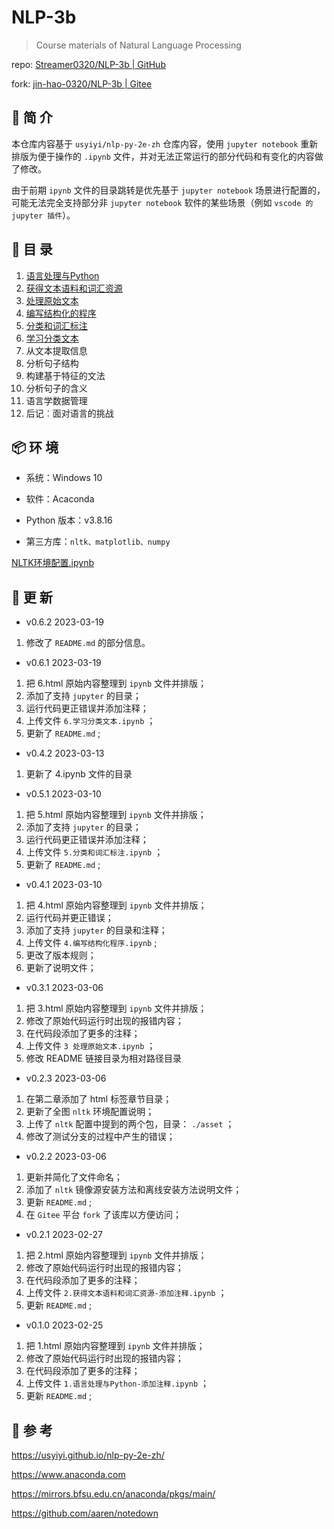 # NLP-3b

>  Course materials of Natural Language Processing

repo: [Streamer0320/NLP-3b | GitHub](https://github.com/Streamer0320/NLP-3b/)

fork: [jin-hao-0320/NLP-3b | Gitee](https://gitee.com/jin-hao-0320/NLP-3b)



## 🔎 简 介

本仓库内容基于 `usyiyi/nlp-py-2e-zh` 仓库内容，使用 `jupyter notebook` 重新排版为便于操作的 `.ipynb` 文件，并对无法正常运行的部分代码和有变化的内容做了修改。

由于前期 `ipynb` 文件的目录跳转是优先基于 `jupyter notebook` 场景进行配置的，可能无法完全支持部分非 `jupyter notebook` 软件的某些场景（例如 `vscode 的 jupyter 插件`）。

## 📃 目 录

1. [语言处理与Python](./1.语言处理与Python.ipynb)
2. [获得文本语料和词汇资源](./2.获得文本语料和词汇资源.ipynb)
3. [处理原始文本](./3.处理原始文本.ipynb)
4. [编写结构化的程序](./4.编写结构化程序.ipynb)
5. [分类和词汇标注](./5.分类和词汇标注.ipynb)
6. [学习分类文本](./6.学习分类文本.ipynb)
7. 从文本提取信息
8. 分析句子结构
9. 构建基于特征的文法
10. 分析句子的含义
11. 语言学数据管理
12. 后记︰面对语言的挑战



## 📦 环 境

- 系统：Windows 10

- 软件：Acaconda

- Python 版本：v3.8.16

- 第三方库：`nltk、matplotlib、numpy`



[NLTK环境配置.ipynb](./NLTK环境配置.ipynb)



## 🔧 更 新

- v0.6.2	2023-03-19

1. 修改了 `README.md` 的部分信息。



- v0.6.1	2023-03-19

1. 把 6.html 原始内容整理到 `ipynb` 文件并排版；
2. 添加了支持 `jupyter` 的目录；
3. 运行代码更正错误并添加注释；
4. 上传文件 `6.学习分类文本.ipynb` ；
5. 更新了 `README.md` ;



- v0.4.2	2023-03-13

1. 更新了 4.ipynb 文件的目录



- v0.5.1	2023-03-10

1. 把 5.html 原始内容整理到 `ipynb` 文件并排版；
2. 添加了支持 `jupyter` 的目录；
3. 运行代码更正错误并添加注释；
4. 上传文件 `5.分类和词汇标注.ipynb` ；
5. 更新了 `README.md` ;



- v0.4.1	2023-03-10

1. 把 4.html 原始内容整理到 `ipynb` 文件并排版；
1. 运行代码并更正错误；
1. 添加了支持 `jupyter` 的目录和注释；
1. 上传文件 `4.编写结构化程序.ipynb` ;
1. 更改了版本规则；
1. 更新了说明文件；



- v0.3.1	2023-03-06

1. 把 3.html 原始内容整理到 `ipynb` 文件并排版；
2. 修改了原始代码运行时出现的报错内容；
3. 在代码段添加了更多的注释；
4. 上传文件 `3 处理原始文本.ipynb` ；
5. 修改 README 链接目录为相对路径目录



- v0.2.3	2023-03-06

1. 在第二章添加了 html 标签章节目录；
1. 更新了全图 `nltk` 环境配置说明；
1. 上传了 `nltk` 配置中提到的两个包，目录： `./asset` ；
1. 修改了测试分支的过程中产生的错误；



- v0.2.2	2023-03-06

1. 更新并简化了文件命名；
2. 添加了 `nltk` 镜像源安装方法和离线安装方法说明文件；
5. 更新 `README.md` ;
6. 在 `Gitee` 平台 `fork` 了该库以方便访问；



- v0.2.1	2023-02-27

1. 把 2.html 原始内容整理到 `ipynb` 文件并排版；
2. 修改了原始代码运行时出现的报错内容；
3. 在代码段添加了更多的注释；
4. 上传文件 `2.获得文本语料和词汇资源-添加注释.ipynb` ；
5. 更新 `README.md` ;



- v0.1.0	2023-02-25

1. 把 1.html 原始内容整理到 `ipynb` 文件并排版；
2. 修改了原始代码运行时出现的报错内容；
3. 在代码段添加了更多的注释；
4. 上传文件 `1.语言处理与Python-添加注释.ipynb` ；
5. 更新 `README.md` ;



## 🔗 参 考

https://usyiyi.github.io/nlp-py-2e-zh/

https://www.anaconda.com

https://mirrors.bfsu.edu.cn/anaconda/pkgs/main/

https://github.com/aaren/notedown
